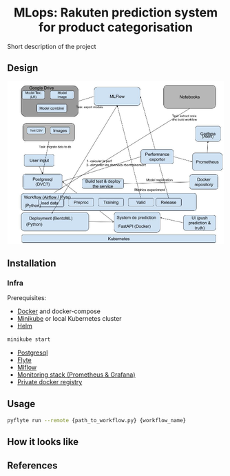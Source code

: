 <h1 align="center">MLops: Rakuten prediction system for product categorisation</h1>

Short description of the project

## Design

![alt text](docs/mlops_design.jpg)

## Installation

### Infra

Prerequisites:

* [Docker](https://docs.docker.com/get-docker/) and docker-compose
* [Minikube](https://minikube.sigs.k8s.io/docs/start/) or local Kubernetes cluster
* [Helm](https://helm.sh/docs/intro/install/)
``` bash
minikube start
```

* [Postgresql](https://phoenixnap.com/kb/postgresql-kubernetes)
* [Flyte](https://github.com/davidmirror-ops/flyte-the-hard-way/blob/main/docs/on-premises/single-node/002-single-node-onprem-install.md)
* [Mlflow](https://medium.com/@heisash24/-84bd8496f360)
* [Monitoring stack (Prometheus & Grafana)](https://medium.com/@brightband/deploying-prometheus-operator-to-a-kubernetes-cluster-c2378038c79b)
* [Private docker registry](https://hub.docker.com/r/ogouni604/mlops-rakuten) 


## Usage

``` bash
pyflyte run --remote {path_to_workflow.py} {workflow_name}
```


## How it looks like


## References


